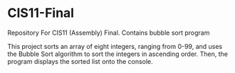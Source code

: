 # CIS11-Final
Repository For CIS11 (Assembly) Final. Contains bubble sort program


This project sorts an array of eight integers, ranging from 0-99, and uses the Bubble Sort algorithm to sort the integers in ascending order. Then, the program displays the sorted list onto the console. 